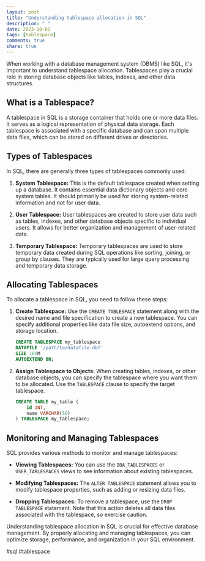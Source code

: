 ```yaml
---
layout: post
title: "Understanding tablespace allocation in SQL"
description: " "
date: 2023-10-01
tags: [tablespace]
comments: true
share: true
---
```


When working with a database management system (DBMS) like SQL, it's important to understand tablespace allocation. Tablespaces play a crucial role in storing database objects like tables, indexes, and other data structures.

## What is a Tablespace?

A tablespace in SQL is a storage container that holds one or more data files. It serves as a logical representation of physical data storage. Each tablespace is associated with a specific database and can span multiple data files, which can be stored on different drives or directories.

## Types of Tablespaces

In SQL, there are generally three types of tablespaces commonly used:

1. **System Tablespace:** This is the default tablespace created when setting up a database. It contains essential data dictionary objects and core system tables. It should primarily be used for storing system-related information and not for user data.

2. **User Tablespace:** User tablespaces are created to store user data such as tables, indexes, and other database objects specific to individual users. It allows for better organization and management of user-related data.

3. **Temporary Tablespace:** Temporary tablespaces are used to store temporary data created during SQL operations like sorting, joining, or group by clauses. They are typically used for large query processing and temporary data storage.

## Allocating Tablespaces

To allocate a tablespace in SQL, you need to follow these steps:

1. **Create Tablespace:** Use the `CREATE TABLESPACE` statement along with the desired name and file specification to create a new tablespace. You can specify additional properties like data file size, autoextend options, and storage location.

    ```sql
    CREATE TABLESPACE my_tablespace
    DATAFILE '/path/to/datafile.dbf'
    SIZE 100M
    AUTOEXTEND ON;
    ```

2. **Assign Tablespace to Objects:** When creating tables, indexes, or other database objects, you can specify the tablespace where you want them to be allocated. Use the `TABLESPACE` clause to specify the target tablespace.

    ```sql
    CREATE TABLE my_table (
        id INT,
        name VARCHAR(50)
    ) TABLESPACE my_tablespace;
    ```

## Monitoring and Managing Tablespaces

SQL provides various methods to monitor and manage tablespaces:

- **Viewing Tablespaces:** You can use the `DBA_TABLESPACES` or `USER_TABLESPACES` views to see information about existing tablespaces.

- **Modifying Tablespaces:** The `ALTER TABLESPACE` statement allows you to modify tablespace properties, such as adding or resizing data files.

- **Dropping Tablespaces:** To remove a tablespace, use the `DROP TABLESPACE` statement. Note that this action deletes all data files associated with the tablespace, so exercise caution.

Understanding tablespace allocation in SQL is crucial for effective database management. By properly allocating and managing tablespaces, you can optimize storage, performance, and organization in your SQL environment.

#sql #tablespace